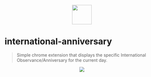 <p align="center">
<img src="http://icons.iconarchive.com/icons/icojam/blue-bits/64/globe-search-icon.png" width="64"/>
</p>

# international-anniversary
> Simple chrome extension that displays the specific International Observance/Anniversary for the current day.

<p align="center">
<img src="https://i.gyazo.com/2067fa8af7536bd167b07c03b9732884.png" />
</p>
